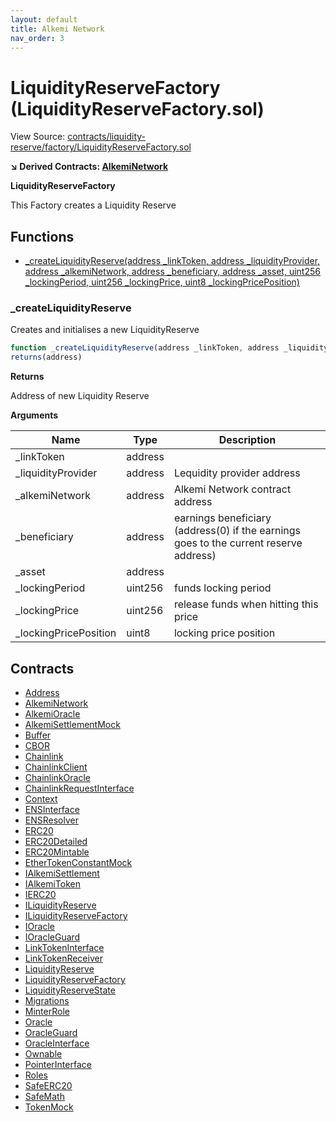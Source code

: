 ```yaml
---
layout: default
title: Alkemi Network
nav_order: 3
---
```


# LiquidityReserveFactory (LiquidityReserveFactory.sol)

View Source: [contracts/liquidity-reserve/factory/LiquidityReserveFactory.sol](../contracts/liquidity-reserve/factory/LiquidityReserveFactory.sol)

**↘ Derived Contracts: [AlkemiNetwork](AlkemiNetwork.md)**

**LiquidityReserveFactory**

This Factory creates a Liquidity Reserve

## Functions

- [_createLiquidityReserve(address _linkToken, address _liquidityProvider, address _alkemiNetwork, address _beneficiary, address _asset, uint256 _lockingPeriod, uint256 _lockingPrice, uint8 _lockingPricePosition)](#_createliquidityreserve)

### _createLiquidityReserve

Creates and initialises a new LiquidityReserve

```js
function _createLiquidityReserve(address _linkToken, address _liquidityProvider, address _alkemiNetwork, address _beneficiary, address _asset, uint256 _lockingPeriod, uint256 _lockingPrice, uint8 _lockingPricePosition) internal nonpayable
returns(address)
```

**Returns**

Address of new Liquidity Reserve

**Arguments**

| Name        | Type           | Description  |
| ------------- |------------- | -----|
| _linkToken | address |  | 
| _liquidityProvider | address | Lequidity provider address | 
| _alkemiNetwork | address | Alkemi Network contract address | 
| _beneficiary | address | earnings beneficiary (address(0) if the earnings goes to the current reserve address) | 
| _asset | address |  | 
| _lockingPeriod | uint256 | funds locking period | 
| _lockingPrice | uint256 | release funds when hitting this price | 
| _lockingPricePosition | uint8 | locking price position | 

## Contracts

* [Address](Address.md)
* [AlkemiNetwork](AlkemiNetwork.md)
* [AlkemiOracle](AlkemiOracle.md)
* [AlkemiSettlementMock](AlkemiSettlementMock.md)
* [Buffer](Buffer.md)
* [CBOR](CBOR.md)
* [Chainlink](Chainlink.md)
* [ChainlinkClient](ChainlinkClient.md)
* [ChainlinkOracle](ChainlinkOracle.md)
* [ChainlinkRequestInterface](ChainlinkRequestInterface.md)
* [Context](Context.md)
* [ENSInterface](ENSInterface.md)
* [ENSResolver](ENSResolver.md)
* [ERC20](ERC20.md)
* [ERC20Detailed](ERC20Detailed.md)
* [ERC20Mintable](ERC20Mintable.md)
* [EtherTokenConstantMock](EtherTokenConstantMock.md)
* [IAlkemiSettlement](IAlkemiSettlement.md)
* [IAlkemiToken](IAlkemiToken.md)
* [IERC20](IERC20.md)
* [ILiquidityReserve](ILiquidityReserve.md)
* [ILiquidityReserveFactory](ILiquidityReserveFactory.md)
* [IOracle](IOracle.md)
* [IOracleGuard](IOracleGuard.md)
* [LinkTokenInterface](LinkTokenInterface.md)
* [LinkTokenReceiver](LinkTokenReceiver.md)
* [LiquidityReserve](LiquidityReserve.md)
* [LiquidityReserveFactory](LiquidityReserveFactory.md)
* [LiquidityReserveState](LiquidityReserveState.md)
* [Migrations](Migrations.md)
* [MinterRole](MinterRole.md)
* [Oracle](Oracle.md)
* [OracleGuard](OracleGuard.md)
* [OracleInterface](OracleInterface.md)
* [Ownable](Ownable.md)
* [PointerInterface](PointerInterface.md)
* [Roles](Roles.md)
* [SafeERC20](SafeERC20.md)
* [SafeMath](SafeMath.md)
* [TokenMock](TokenMock.md)
